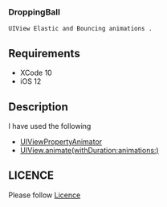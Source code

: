 

### DroppingBall

    UIView Elastic and Bouncing animations .


## Requirements

 - XCode 10 
 - iOS 12

## Description

  I have used the following 

  - [UIViewPropertyAnimator](https://developer.apple.com/documentation/uikit/uiviewpropertyanimator)
  - [UIView.animate(withDuration:animations:)](https://developer.apple.com/documentation/uikit/uiview/1622418-animate)
## LICENCE

  Please follow [Licence](https://github.com/AnanthaKrish/SwiftAnimations/blob/master/LICENSE)